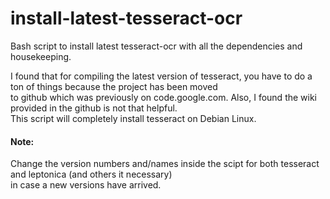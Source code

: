 # install-latest-tesseract-ocr
Bash script to install latest tesseract-ocr with all the dependencies and housekeeping.

I found that for compiling the latest version of tesseract, you have to do a ton of things because the project has been moved  
to github which was previously on code.google.com. Also, I found the wiki provided in the github is not that helpful.  
This script will completely install tesseract on Debian Linux.  

#### Note:
Change the version numbers and/names inside the scipt for both tesseract and leptonica (and others it necessary)  
in case a new versions have arrived.
